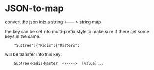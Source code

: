 # JSON-to-map
convert the json into a string <---> string map

the key can be set into multi-prefix style to make sure if there get some keys in the same.
```
    "Subtree":{"Redis":{"Masters":
```

will be transfer into this key:
```
    Subtree-Redis-Master  <----->  [value]...
```

